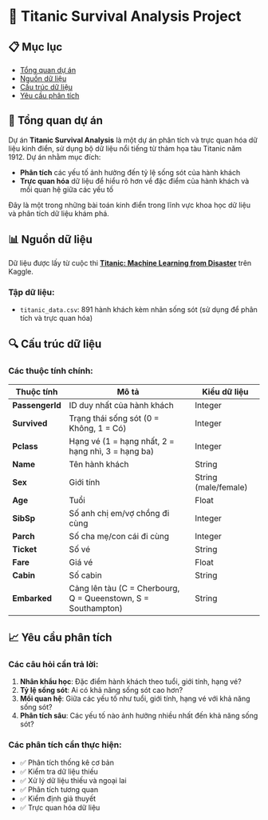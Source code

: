 # 🚢 Titanic Survival Analysis Project

## 📋 Mục lục
- [Tổng quan dự án](#tổng-quan-dự-án)
- [Nguồn dữ liệu](#nguồn-dữ-liệu)
- [Cấu trúc dữ liệu](#cấu-trúc-dữ-liệu)
- [Yêu cầu phân tích](#yêu-cầu-phân-tích)

## 🌟 Tổng quan dự án

Dự án **Titanic Survival Analysis** là một dự án phân tích và trực quan hóa dữ liệu kinh điển, sử dụng bộ dữ liệu nổi tiếng từ thảm họa tàu Titanic năm 1912. Dự án nhằm mục đích:

- **Phân tích** các yếu tố ảnh hưởng đến tỷ lệ sống sót của hành khách
- **Trực quan hóa** dữ liệu để hiểu rõ hơn về đặc điểm của hành khách và mối quan hệ giữa các yếu tố

Đây là một trong những bài toán kinh điển trong lĩnh vực khoa học dữ liệu và phân tích dữ liệu khám phá.

## 📊 Nguồn dữ liệu

Dữ liệu được lấy từ cuộc thi **[Titanic: Machine Learning from Disaster](https://www.kaggle.com/competitions/titanic/overview)** trên Kaggle.

### Tập dữ liệu:
- `titanic_data.csv`: 891 hành khách kèm nhãn sống sót (sử dụng để phân tích và trực quan hóa)

## 🔍 Cấu trúc dữ liệu

### Các thuộc tính chính:

| Thuộc tính | Mô tả | Kiểu dữ liệu |
|-----------|--------|-------------|
| **PassengerId** | ID duy nhất của hành khách | Integer |
| **Survived** | Trạng thái sống sót (0 = Không, 1 = Có) | Integer |
| **Pclass** | Hạng vé (1 = hạng nhất, 2 = hạng nhì, 3 = hạng ba) | Integer |
| **Name** | Tên hành khách | String |
| **Sex** | Giới tính | String (male/female) |
| **Age** | Tuổi | Float |
| **SibSp** | Số anh chị em/vợ chồng đi cùng | Integer |
| **Parch** | Số cha mẹ/con cái đi cùng | Integer |
| **Ticket** | Số vé | String |
| **Fare** | Giá vé | Float |
| **Cabin** | Số cabin | String |
| **Embarked** | Cảng lên tàu (C = Cherbourg, Q = Queenstown, S = Southampton) | String |

## 📈 Yêu cầu phân tích

### Các câu hỏi cần trả lời:

1. **Nhân khẩu học**: Đặc điểm hành khách theo tuổi, giới tính, hạng vé?
2. **Tỷ lệ sống sót**: Ai có khả năng sống sót cao hơn?
3. **Mối quan hệ**: Giữa các yếu tố như tuổi, giới tính, hạng vé với khả năng sống sót?
4. **Phân tích sâu**: Các yếu tố nào ảnh hưởng nhiều nhất đến khả năng sống sót?

### Các phân tích cần thực hiện:

- ✅ Phân tích thống kê cơ bản
- ✅ Kiểm tra dữ liệu thiếu
- ✅ Xử lý dữ liệu thiếu và ngoại lai
- ✅ Phân tích tương quan
- ✅ Kiểm định giả thuyết
- ✅ Trực quan hóa dữ liệu
